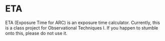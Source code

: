 # ETA
ETA (Exposure Time for ARC) is an exposure time calculator. Currently, this is a class project for Observational Techniques I. If you happen to stumble onto this, please do not use it.
